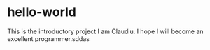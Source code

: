 # hello-world
This is the introductory project
I am Claudiu. I hope I will become an excellent programmer.sddas
